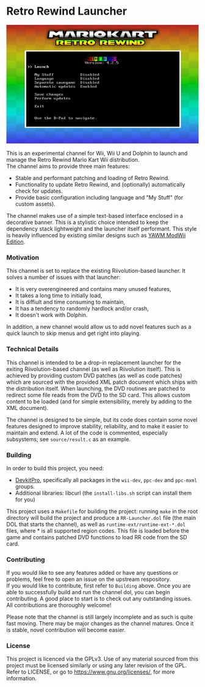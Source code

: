 # Retro Rewind Launcher

![Sample](./assets/sample.png "Sample")

This is an experimental channel for Wii, Wii U and Dolphin to launch and manage the Retro Rewind Mario Kart Wii distribution. \
The channel aims to provide three main features:

- Stable and performant patching and loading of Retro Rewind.
- Functionality to update Retro Rewind, and (optionally) automatically check for updates.
- Provide basic configuration including language and "My Stuff" (for custom assets).

The channel makes use of a simple text-based interface enclosed in a decorative banner.
This is a stylistic choice intended to keep the dependency stack lightweight and the launcher itself performant.
This style is heavily influenced by existing similar designs such as [YAWM ModWii Edition](https://github.com/modmii/YAWM-ModMii-Edition).

### Motivation

This channel is set to replace the existing Riivolution-based launcher. It solves a number of issues with that launcher:

- It is very overengineered and contains many unused features,
- It takes a long time to initially load,
- It is diffiult and time consuming to maintain,
- It has a tendency to randomly hardlock and/or crash,
- It doesn't work with Dolphin.

In addition, a new channel would allow us to add novel features such as a quick launch to skip menus and get right into playing.

### Technical Details

This channel is intended to be a drop-in replacement launcher for the exiting Riivolution-based channel (as well as Riivolution itself). This is achieved by providing custom DVD patches (as well as code patches) which are sourced with the provided XML patch document which ships with the distribution itself. When launching, the DVD routines are patched to redirect some file reads from the DVD to the SD card. This allows custom content to be loaded (and for simple extensibility, merely by adding to the XML document).

The channel is designed to be simple, but its code does contain some novel features designed to improve stability, reliability, and to make it easier to maintain and extend. A lot of the code is commented, especially subsystems; see `source/result.c` as an example.

### Building

In order to build this project, you need:

- [DevkitPro](https://devkitpro.org/wiki/Getting_Started), specifically all packages in the `wii-dev`, `ppc-dev` and `ppc-mxml` groups.
- Additional libraries: libcurl (the `install-libs.sh` script can install them for you)

This project uses a `Makefile` for building the project: running `make` in the root directory will build the project and produce a `RR-Launcher.dol` file (the main DOL that starts the channel),
as well as `runtime-ext/runtime-ext-*.dol` files, where \* is all supported region codes. This file is loaded before the game and contains patched DVD functions to load RR code from the SD card.

### Contributing

If you would like to see any features added or have any questions or problems, feel free to open an issue on the upstream respository. \
If you would like to contribute, first refer to `Building` above. Once you are able to successfully build and run the channel dol, you can begin contributing. A good place to start is to check out any outstanding issues. All contributions are thoroughly welcome!

Please note that the channel is still largely incomplete and as such is quite fast moving. There may be major changes as the channel matures. Once it is stable, novel contribution will become easier.

### License

This project is licenced via the GPLv3. Use of any material sourced from this project must be licensed similarly or using any later revision of the GPL. Refer to LICENSE, or go to https://www.gnu.org/licenses/, for more information.
